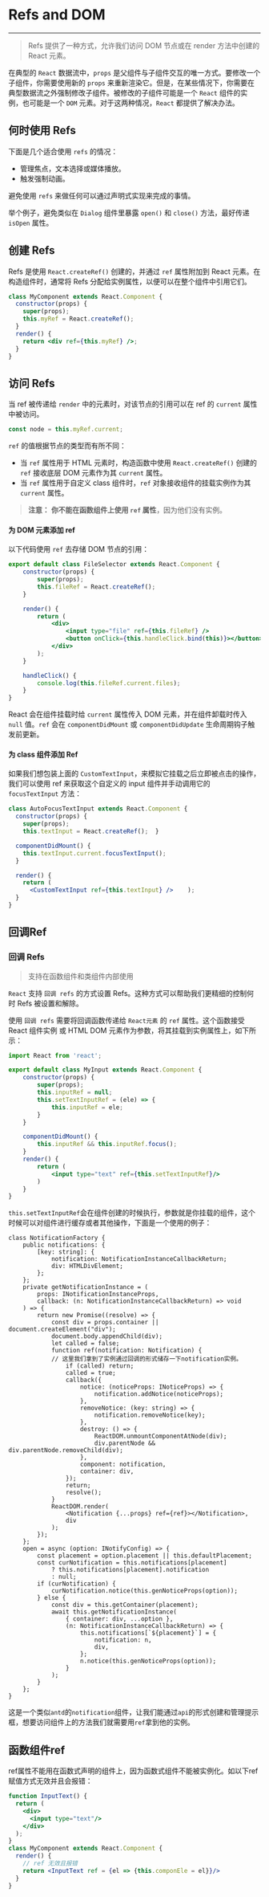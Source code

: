 # Refs and DOM

-----

>  Refs 提供了一种方式，允许我们访问 DOM 节点或在 render 方法中创建的 React 元素。

在典型的 `React` 数据流中，`props` 是父组件与子组件交互的唯一方式。要修改一个子组件，你需要使用新的 `props` 来重新渲染它。但是，在某些情况下，你需要在典型数据流之外强制修改子组件。被修改的子组件可能是一个 `React` 组件的实例，也可能是一个 `DOM` 元素。对于这两种情况，`React` 都提供了解决办法。

## 何时使用 Refs

下面是几个适合使用 `refs` 的情况：

- 管理焦点，文本选择或媒体播放。
- 触发强制动画。

避免使用 `refs` 来做任何可以通过声明式实现来完成的事情。

举个例子，避免类似在 `Dialog` 组件里暴露 `open()` 和 `close()` 方法，最好传递 `isOpen` 属性。

## 创建 Refs

Refs 是使用 `React.createRef()` 创建的，并通过 `ref` 属性附加到 React 元素。在构造组件时，通常将 Refs 分配给实例属性，以便可以在整个组件中引用它们。

```jsx
class MyComponent extends React.Component {
  constructor(props) {
    super(props);
    this.myRef = React.createRef();  
  }
  render() {
    return <div ref={this.myRef} />;  
  }
}
```

## 访问 Refs

当 ref 被传递给 `render` 中的元素时，对该节点的引用可以在 ref 的 `current` 属性中被访问。

```jsx
const node = this.myRef.current;
```

`ref` 的值根据节点的类型而有所不同：

- 当 `ref` 属性用于 HTML 元素时，构造函数中使用 `React.createRef()` 创建的 `ref` 接收底层 DOM 元素作为其 `current` 属性。
- 当 `ref` 属性用于自定义 class 组件时，`ref` 对象接收组件的挂载实例作为其 `current` 属性。

> **注意：** **你不能在函数组件上使用 `ref` 属性**，因为他们没有实例。

#### 为 DOM 元素添加 ref

以下代码使用 `ref` 去存储 DOM 节点的引用：

```jsx
export default class FileSelector extends React.Component {
    constructor(props) {
        super(props);
        this.fileRef = React.createRef();
    }

    render() {
        return (
            <div>
                <input type="file" ref={this.fileRef} />
                <button onClick={this.handleClick.bind(this)}></button>
            </div>
        );
    }

    handleClick() {
        console.log(this.fileRef.current.files);
    }
}
```

React 会在组件挂载时给 `current` 属性传入 DOM 元素，并在组件卸载时传入 `null` 值。`ref` 会在 `componentDidMount` 或 `componentDidUpdate` 生命周期钩子触发前更新。

#### 为 class 组件添加 Ref

如果我们想包装上面的 `CustomTextInput`，来模拟它挂载之后立即被点击的操作，我们可以使用 ref 来获取这个自定义的 input 组件并手动调用它的 `focusTextInput` 方法：

```jsx
class AutoFocusTextInput extends React.Component {
  constructor(props) {
    super(props);
    this.textInput = React.createRef();  }

  componentDidMount() {
    this.textInput.current.focusTextInput();  
  }

  render() {
    return (
      <CustomTextInput ref={this.textInput} />    );
  }
}
```

## 回调Ref

### 回调 Refs

> 支持在函数组件和类组件内部使用

`React` 支持 `回调 refs` 的方式设置 Refs。这种方式可以帮助我们更精细的控制何时 Refs 被设置和解除。

使用 `回调 refs` 需要将回调函数传递给 `React元素` 的 `ref` 属性。这个函数接受 React 组件实例 或 HTML DOM 元素作为参数，将其挂载到实例属性上，如下所示：

```jsx
import React from 'react';

export default class MyInput extends React.Component {
    constructor(props) {
        super(props);
        this.inputRef = null;
        this.setTextInputRef = (ele) => {
            this.inputRef = ele;
        }
    }

    componentDidMount() {
        this.inputRef && this.inputRef.focus();
    }
    render() {
        return (
            <input type="text" ref={this.setTextInputRef}/>
        )
    }
}
```

`this.setTextInputRef`会在组件创建的时候执行，参数就是你挂载的组件，这个时候可以对组件进行缓存或者其他操作，下面是一个使用的例子：

```tsx
class NotificationFactory {
    public notifications: {
        [key: string]: {
            notification: NotificationInstanceCallbackReturn;
            div: HTMLDivElement;
        };
    };
    private getNotificationInstance = (
        props: INotificationInstanceProps,
        callback: (n: NotificationInstanceCallbackReturn) => void
    ) => {
        return new Promise((resolve) => {
            const div = props.container || document.createElement("div");
            document.body.appendChild(div);
            let called = false;
            function ref(notification: Notification) {	
            // 这里我们拿到了实例通过回调的形式储存一下notification实例。
                if (called) return;
                called = true;		
                callback({
                    notice: (noticeProps: INoticeProps) => {
                        notification.addNotice(noticeProps);
                    },
                    removeNotice: (key: string) => {
                        notification.removeNotice(key);
                    },
                    destroy: () => {
                        ReactDOM.unmountComponentAtNode(div);
                        div.parentNode && div.parentNode.removeChild(div);
                    },
                    component: notification,
                    container: div,
                });
                return;
                resolve();
            }
            ReactDOM.render(
                <Notification {...props} ref={ref}></Notification>,
                div
            );
        });
    };
    open = async (option: INotifyConfig) => {
        const placement = option.placement || this.defaultPlacement;
        const curNotification = this.notifications[placement]
            ? this.notifications[placement].notification
            : null;
        if (curNotification) {
            curNotification.notice(this.genNoticeProps(option));
        } else {
            const div = this.getContainer(placement);
            await this.getNotificationInstance(
                { container: div, ...option },
                (n: NotificationInstanceCallbackReturn) => {
                    this.notifications[`${placement}`] = {
                        notification: n,
                        div,
                    };
                    n.notice(this.genNoticeProps(option));
                }
            );
        }
    };
}
```

这是一个类似`antd`的`notification`组件，让我们能通过`api`的形式创建和管理提示框，想要访问组件上的方法我们就需要用`ref`拿到他的实例。

## 函数组件ref

ref属性不能用在函数式声明的组件上，因为函数式组件不能被实例化。如以下ref赋值方式无效并且会报错：

```jsx
function InputText() {
  return (
    <div>
      <input type="text"/>
    </div>
  );
}
class MyComponent extends React.Component {
  render() {
    // ref 无效且报错
    return <InputText ref = {el => {this.componEle = el}}/>
  }
}
```